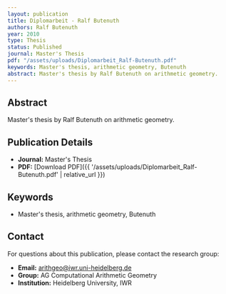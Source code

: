 ```yaml
---
layout: publication
title: Diplomarbeit - Ralf Butenuth
authors: Ralf Butenuth
year: 2010
type: Thesis
status: Published
journal: Master's Thesis
pdf: "/assets/uploads/Diplomarbeit_Ralf-Butenuth.pdf"
keywords: Master's thesis, arithmetic geometry, Butenuth
abstract: Master's thesis by Ralf Butenuth on arithmetic geometry.
---
```

## Abstract

Master's thesis by Ralf Butenuth on arithmetic geometry.

## Publication Details

- **Journal:** Master's Thesis
- **PDF:** [Download PDF]({{ '/assets/uploads/Diplomarbeit_Ralf-Butenuth.pdf' | relative_url }})

## Keywords

- Master's thesis, arithmetic geometry, Butenuth


## Contact

For questions about this publication, please contact the research group:
- **Email:** arithgeo@iwr.uni-heidelberg.de
- **Group:** AG Computational Arithmetic Geometry
- **Institution:** Heidelberg University, IWR